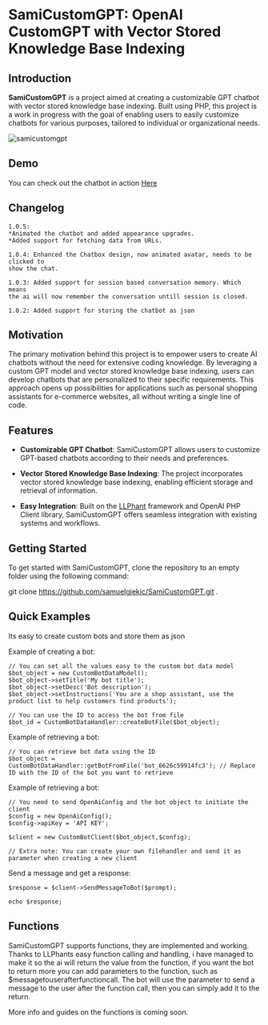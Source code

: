 # SamiCustomGPT: OpenAI CustomGPT with Vector Stored Knowledge Base Indexing

## Introduction

**SamiCustomGPT** is a project aimed at creating a customizable GPT chatbot with vector stored knowledge base indexing. Built using PHP, this project is a work in progress with the goal of enabling users to easily customize chatbots for various purposes, tailored to individual or organizational needs.

![samicustomgpt](https://github.com/samuelgjekic/SamiCustomGPT/assets/41647182/ce54ffcb-c5c1-40a8-8634-3d8763f915b1)

## Demo
You can check out the chatbot in action [ Here](https://samicustomgpt.bredfy.com)

## Changelog
```
1.0.5: 
*Animated the chatbot and added appearance upgrades.
*Added support for fetching data from URLs.

1.0.4: Enhanced the Chatbox design, now animated avatar, needs to be clicked to
show the chat.

1.0.3: Added support for session based conversation memory. Which means
the ai will now remember the conversation untill session is closed. 

1.0.2: Added support for storing the chatbot as json
```



## Motivation

The primary motivation behind this project is to empower users to create AI chatbots without the need for extensive coding knowledge. By leveraging a custom GPT model and vector stored knowledge base indexing, users can develop chatbots that are personalized to their specific requirements. This approach opens up possibilities for applications such as personal shopping assistants for e-commerce websites, all without writing a single line of code.

## Features

- **Customizable GPT Chatbot**: SamiCustomGPT allows users to customize GPT-based chatbots according to their needs and preferences.
  
- **Vector Stored Knowledge Base Indexing**: The project incorporates vector stored knowledge base indexing, enabling efficient storage and retrieval of information.

- **Easy Integration**: Built on the [ LLPhant](https://github.com/theodo-group/LLPhant) framework and OpenAI PHP Client library, SamiCustomGPT offers seamless integration with existing systems and workflows.

## Getting Started

To get started with SamiCustomGPT, clone the repository to an empty folder using the following command:


git clone https://github.com/samuelgjekic/SamiCustomGPT.git .

## Quick Examples

Its easy to create custom bots and store them as json 

Example of creating a bot:
```
// You can set all the values easy to the custom bot data model
$bot_object = new CustomBotDataModel();
$bot_object->setTitle('My bot title');
$bot_object->setDesc('Bot description');
$bot_object->setInstructions('You are a shop assistant, use the product list to help customers find products');

// You can use the ID to access the bot from file
$bot_id = CustomBotDataHandler::createBotFile($bot_object);
```


Example of retrieving a bot:
```
// You can retrieve bot data using the ID
$bot_object = CustomBotDataHandler::getBotFromFile('bot_6626c59914fc3'); // Replace ID with the ID of the bot you want to retrieve
```


Example of retrieving a bot:
```
// You need to send OpenAiConfig and the bot object to initiate the client
$config = new OpenAiConfig();
$config->apiKey = 'API KEY';

$client = new CustomBotClient($bot_object,$config);

// Extra note: You can create your own filehandler and send it as parameter when creating a new client
```

Send a message and get a response:
```
$response = $client->SendMessageToBot($prompt);

echo $response;
```

## Functions

SamiCustomGPT supports functions, they are implemented and working. Thanks to LLPhants easy function calling
and handling, i have managed to make it so the ai will return the value from the function, if you want the bot
to return more you can add parameters to the function, such as $messagetouserafterfunctioncall. The bot will use
the parameter to send a message to the user after the function call, then you can simply add it to the return. 

More info and guides on the functions is coming soon. 
